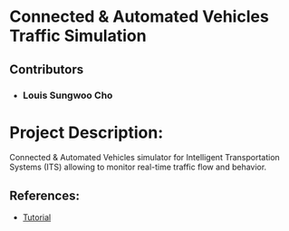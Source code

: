 # Connected & Automated Vehicles Traffic Simulation

## Contributors
- ### Louis Sungwoo Cho 

# Project Description:
Connected & Automated Vehicles simulator for Intelligent Transportation Systems (ITS) allowing to monitor real-time traffic flow and behavior. 

## References:
  - [Tutorial](https://towardsdatascience.com/traffic-intersection-simulation-using-pygame-689d6bd7687a)
